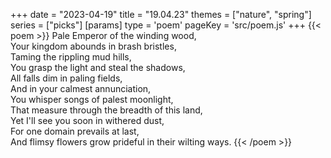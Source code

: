 +++
date = "2023-04-19"
title = "19.04.23"
themes = ["nature", "spring"]
series = ["picks"]
[params]
  type = 'poem'
  pageKey = 'src/poem.js'
+++
{{< poem >}}
Pale Emperor of the winding wood,  
Your kingdom abounds in brash bristles,  
Taming the rippling mud hills,  
You grasp the light and steal the shadows,  
All falls dim in paling fields,  
And in your calmest annunciation,  
You whisper songs of palest moonlight,  
That measure through the breadth of this land,  
Yet I'll see you soon in withered dust,  
For one domain prevails at last,  
And flimsy flowers grow prideful in their wilting ways.
{{< /poem >}}
